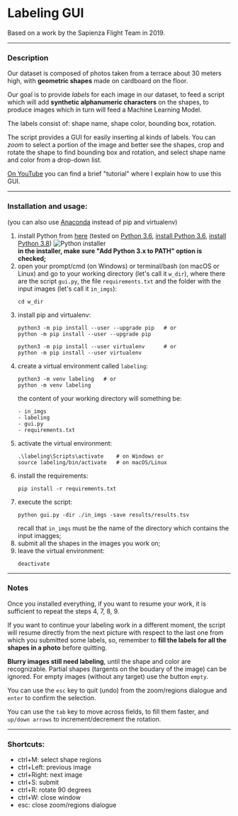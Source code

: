 # Labeling GUI

Based on a work by the Sapienza Flight Team in 2019.

---
### Description

Our dataset is composed of photos taken from a terrace about 30
meters high, with **geometric shapes** made on cardboard on the floor.

Our goal is to provide *labels* for each image in our dataset,
to feed a script which will add **synthetic alphanumeric characters**
on the shapes, to produce images which in turn will feed a Machine
Learning Model.

The labels consist of: shape name, shape color, bounding box, rotation.

The script provides a GUI for easily inserting al kinds of labels.
You can *zoom* to select a portion of the image and better see the
shapes, crop and rotate the shape to find bounding box and rotation,
and select shape name and color from a drop-down list.

[On YouTube](https://youtu.be/D5o2BuDhtRc) you can find a brief "tutorial"
where I explain how to use this GUI.

---
### Installation and usage:
(you can also use [Anaconda](https://www.anaconda.com/products/individual#Downloads)
instead of pip and virtualenv)

1. install Python from [here](https://www.python.org/downloads/)
   (tested on [Python 3.6](https://www.python.org/downloads/release/python-3612/),
   [install Python 3.6](https://www.pytorials.com/python-download-install-windows/),
   [install Python 3.8](https://www.python.org/downloads/release/python-387/))
   ![Python installer](https://www.pytorials.com/wp-content/uploads/2017/12/python3.6_installation_2.png)\
   **in the installer, make sure "Add Python 3.x to PATH" option is checked;**
2. open your prompt/cmd (on Windows) or terminal/bash (on macOS or Linux) and go to
   your working directory (let's call it `w_dir`), where there are the script `gui.py`,
   the file `requirements.txt` and the folder with the input images (let's call it `in_imgs`):
   ```
   cd w_dir
   ```
2. install pip and virtualenv:
   ```
   python3 -m pip install --user --upgrade pip   # or
   python -m pip install --user --upgrade pip
   
   python3 -m pip install --user virtualenv      # or
   python -m pip install --user virtualenv
   ```
3. create a virtual environment called `labeling`:
   ```
   python3 -m venv labeling   # or
   python -m venv labeling
   ```
   the content of your working directory will something be:
   ```
   - in_imgs
   - labeling
   - gui.py
   - requirements.txt
   ```
4. activate the virtual environment:
   ```
   .\labeling\Scripts\activate    # on Windows or
   source labeling/bin/activate   # on macOS/Linux
   ```
5. install the requirements:
   ```
   pip install -r requirements.txt
   ```
7. execute the script:
   ```
   python gui.py -dir ./in_imgs -save results/results.tsv
   ```
   recall that `in_imgs` must be the name of the directory which
   contains the input imagges;
8. submit all the shapes in the images you work on;
9. leave the virtual environment:
   ```
   deactivate
   ```

---
### Notes

Once you installed everything, if you want to resume your work, it is
sufficient to repeat the steps 4, 7, 8, 9.

If you want to continue your labeling work in a different moment, the
script will resume directly from the next picture with respect to the
last one from which you submitted some labels, so, remember to **fill
the labels for all the shapes in a photo** before quitting.

**Blurry images still need labeling**, until the shape and color are
recognizable. Partial shapes (targents on the boudary of the image) can
be ignored. For empty images (without any target) use the button `empty`.

You can use the `esc` key to quit (undo) from the zoom/regions dialogue
and `enter` to confirm the selection.

You can use the `tab` key to move across fields, to fill them faster,
and `up/down arrows` to increment/decrement the rotation.

---
### Shortcuts:
- ctrl+M: select shape regions
- ctrl+Left: previous image
- ctrl+Right: next image
- ctrl+S: submit
- ctrl+R: rotate 90 degrees
- ctrl+W: close window
- esc: close zoom/regions dialogue

